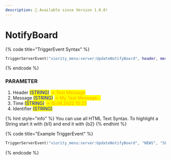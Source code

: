 ```yaml
---
description: 🔧 Available since Version 1.0.0!
---
```


# NotifyBoard



{% code title="TriggerEvent Syntax" %}
```lua
TriggerServerEvent("viority_menu:server:UpdateNotifyBoard", header, message, time, identifier)
```
{% endcode %}

### PARAMETER

1. Header <mark style="color:blue;">(STRING)</mark> <mark style="color:orange;">-> Test Message</mark>
2. Message <mark style="color:blue;">(STRING)</mark> <mark style="color:orange;">-> My Test Message...</mark>
3. Time  <mark style="color:blue;">(STRING)</mark> <mark style="color:orange;">-> 15.06.2022 15:23</mark>
4. Identifier <mark style="color:blue;">(STRING)</mark>&#x20;

{% hint style="info" %}
You can use all HTML Text Syntax. To highlight a String start it with {b1} and end it with {b2}
{% endhint %}

{% code title="Example TriggerEvent" %}
```lua
TriggerServerEvent("viority_menu:server:UpdateNotifyBoard", "NEWS", "SERVER RESTART IN {b1}5 MINUTES{b2}", os.date('%d.%m.%Y %H:%M'), identifier)
```
{% endcode %}
